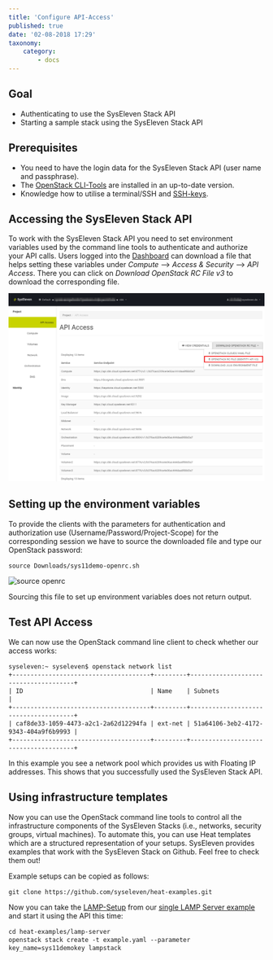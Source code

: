 ```yaml
---
title: 'Configure API-Access'
published: true
date: '02-08-2018 17:29'
taxonomy:
    category:
        - docs
---
```


## Goal

* Authenticating to use the SysEleven Stack API
* Starting a sample stack using the SysEleven Stack API

## Prerequisites

* You need to have the login data for the SysEleven Stack API (user name and passphrase).
* The [OpenStack CLI-Tools](../../03.Howtos/02.openstack-cli/docs.en.md) are installed in an up-to-date version.
* Knowledge how to utilise a terminal/SSH and [SSH-keys](../../03.Howtos/01.ssh-keys/docs.en.md).

## Accessing the SysEleven Stack API

To work with the SysEleven Stack API you need to set environment variables used by the command line tools to authenticate and authorize your API calls. Users logged into the [Dashboard](https://dashboard.cloud.syseleven.net) can download a file that helps setting these variables under *Compute* --> *Access & Security* --> *API Access*. There you can click on *Download OpenStack RC File v3* to download the corresponding file.

![horizon-compute-apiaccess-openrc](../../images/horizon-compute-apiaccess-openrc.png)

## Setting up the environment variables

To provide the clients with the parameters for authentication and authorization use (Username/Password/Project-Scope) for the corresponding session we have to source the downloaded file and type our OpenStack password:

```shell
source Downloads/sys11demo-openrc.sh
```

![source openrc](../../images/source.png)

Sourcing this file to set up environment variables does not return output.

## Test API Access

We can now use the OpenStack command line client to check whether our access works:

```shell
syseleven:~ syseleven$ openstack network list
+--------------------------------------+---------+--------------------------------------+
| ID                                   | Name    | Subnets                              |
+--------------------------------------+---------+--------------------------------------+
| caf8de33-1059-4473-a2c1-2a62d12294fa | ext-net | 51a64106-3eb2-4172-9343-404a9f6b9993 |
+--------------------------------------+---------+--------------------------------------+
```

In this example you see a network pool which provides us with Floating IP addresses. This shows that you successfully used the SysEleven Stack API.

## Using infrastructure templates

Now you can use the OpenStack command line tools to control all the infrastructure components of the SysEleven Stacks (i.e., networks, security groups, virtual machines). To automate this, you can use Heat templates which are a structured representation of your setups. SysEleven provides examples that work with the SysEleven Stack on Github. Feel free to check them out!

Example setups can be copied as follows:

```shell
git clone https://github.com/syseleven/heat-examples.git
```

Now you can take the [LAMP-Setup](https://raw.githubusercontent.com/syseleven/heat-examples/master/lamp-server/) from our [single LAMP Server example](../03.single-lamp-server/docs.en.md) and start it using the API this time:

```shell
cd heat-examples/lamp-server
openstack stack create -t example.yaml --parameter key_name=sys11demokey lampstack
```
